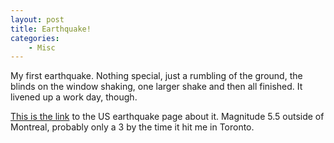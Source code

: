 ```yaml
---
layout: post
title: Earthquake!
categories:
    - Misc
---
```


My first earthquake.  Nothing special, just a rumbling of the ground, the blinds on the window shaking, one larger shake and then all finished.  It livened up a work day, though.

[This is the link](http://earthquake.usgs.gov/earthquakes/recenteqsww/Quakes/us2010xwa7.php) to the US earthquake page about it.  Magnitude 5.5 outside of Montreal, probably only a 3 by the time it hit me in Toronto.